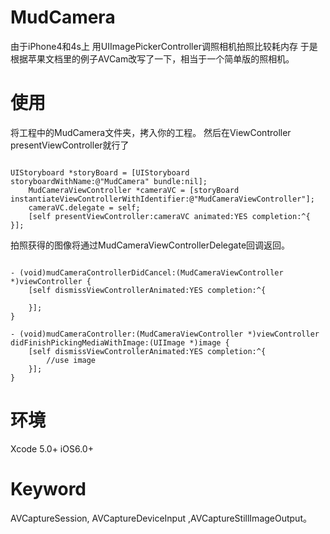 MudCamera
=========

由于iPhone4和4s上 用UIImagePickerController调照相机拍照比较耗内存
于是根据苹果文档里的例子AVCam改写了一下，相当于一个简单版的照相机。

使用
=========
将工程中的MudCamera文件夹，拷入你的工程。
然后在ViewController presentViewController就行了
<pre><code>
UIStoryboard *storyBoard = [UIStoryboard storyboardWithName:@"MudCamera" bundle:nil];
    MudCameraViewController *cameraVC = [storyBoard instantiateViewControllerWithIdentifier:@"MudCameraViewController"];
    cameraVC.delegate = self;
    [self presentViewController:cameraVC animated:YES completion:^{
}];
</code></pre>


拍照获得的图像将通过MudCameraViewControllerDelegate回调返回。
<pre><code>
- (void)mudCameraControllerDidCancel:(MudCameraViewController *)viewController {
    [self dismissViewControllerAnimated:YES completion:^{
        
    }];
}

- (void)mudCameraController:(MudCameraViewController *)viewController didFinishPickingMediaWithImage:(UIImage *)image {
    [self dismissViewControllerAnimated:YES completion:^{
        //use image
    }];
}
</code></pre>

环境
=========
Xcode 5.0+   iOS6.0+

Keyword
=========
AVCaptureSession, AVCaptureDeviceInput ,AVCaptureStillImageOutput。
